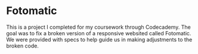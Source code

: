 # Fotomatic

This is a project I completed for my coursework through Codecademy. The goal was to fix a broken version of a responsive websited called Fotomatic. We were provided with specs to help guide us in making adjustments to the broken code.
